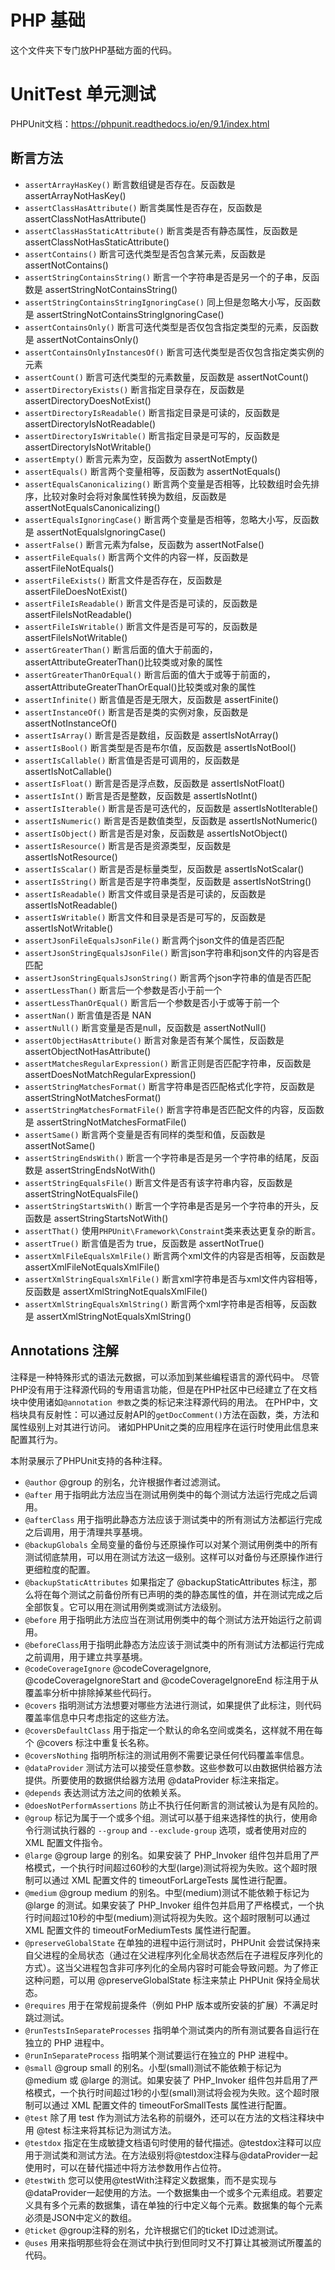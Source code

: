 # PHP 基础
这个文件夹下专门放PHP基础方面的代码。


# UnitTest 单元测试
PHPUnit文档：https://phpunit.readthedocs.io/en/9.1/index.html           


## 断言方法
* `assertArrayHasKey()`   断言数组键是否存在。反函数是 assertArrayNotHasKey() 
* `assertClassHasAttribute()`  断言类属性是否存在，反函数是 assertClassNotHasAttribute() 
* `assertClassHasStaticAttribute()` 断言类是否有静态属性，反函数是 assertClassNotHasStaticAttribute() 
* `assertContains()` 断言可迭代类型是否包含某元素，反函数是 assertNotContains()
* `assertStringContainsString()` 断言一个字符串是否是另一个的子串，反函数是 assertStringNotContainsString()
* `assertStringContainsStringIgnoringCase()` 同上但是忽略大小写，反函数是 assertStringNotContainsStringIgnoringCase()
* `assertContainsOnly()` 断言可迭代类型是否仅包含指定类型的元素，反函数是 assertNotContainsOnly()
* `assertContainsOnlyInstancesOf()` 断言可迭代类型是否仅包含指定类实例的元素
* `assertCount()` 断言可迭代类型的元素数量，反函数是 assertNotCount() 
* `assertDirectoryExists()` 断言指定目录存在，反函数是 assertDirectoryDoesNotExist()
* `assertDirectoryIsReadable()` 断言指定目录是可读的，反函数是 assertDirectoryIsNotReadable()
* `assertDirectoryIsWritable()` 断言指定目录是可写的，反函数是 assertDirectoryIsNotWritable()
* `assertEmpty()` 断言元素为空，反函数为 assertNotEmpty()
* `assertEquals()` 断言两个变量相等，反函数为 assertNotEquals()
* `assertEqualsCanonicalizing()` 断言两个变量是否相等，比较数组时会先排序，比较对象时会将对象属性转换为数组，反函数是 assertNotEqualsCanonicalizing()
* `assertEqualsIgnoringCase()` 断言两个变量是否相等，忽略大小写，反函数是 assertNotEqualsIgnoringCase()
* `assertFalse()` 断言元素为false，反函数为 assertNotFalse()
* `assertFileEquals()` 断言两个文件的内容一样，反函数是 assertFileNotEquals()
* `assertFileExists()` 断言文件是否存在，反函数是 assertFileDoesNotExist()
* `assertFileIsReadable()` 断言文件是否是可读的，反函数是 assertFileIsNotReadable() 
* `assertFileIsWritable()` 断言文件是否是可写的，反函数是 assertFileIsNotWritable() 
* `assertGreaterThan()` 断言后面的值大于前面的，assertAttributeGreaterThan()比较类或对象的属性
* `assertGreaterThanOrEqual()` 断言后面的值大于或等于前面的，assertAttributeGreaterThanOrEqual()比较类或对象的属性
* `assertInfinite()` 断言值是否是无限大，反函数是 assertFinite()
* `assertInstanceOf()` 断言是否是类的实例对象，反函数是 assertNotInstanceOf()
* `assertIsArray()` 断言是否是数组，反函数是 assertIsNotArray()
* `assertIsBool()` 断言类型是否是布尔值，反函数是 assertIsNotBool()
* `assertIsCallable()` 断言值是否是可调用的，反函数是 assertIsNotCallable()
* `assertIsFloat()` 断言是否是浮点数，反函数是 assertIsNotFloat()
* `assertIsInt()` 断言是否是整数，反函数是 assertIsNotInt()
* `assertIsIterable()` 断言是否是可迭代的，反函数是 assertIsNotIterable() 
* `assertIsNumeric()` 断言是否是数值类型，反函数是 assertIsNotNumeric()
* `assertIsObject()` 断言是否是对象，反函数是 assertIsNotObject()
* `assertIsResource()` 断言是否是资源类型，反函数是 assertIsNotResource()
* `assertIsScalar()` 断言是否是标量类型，反函数是 assertIsNotScalar()
* `assertIsString()` 断言是否是字符串类型，反函数是 assertIsNotString()
* `assertIsReadable()` 断言文件或目录是否是可读的，反函数是 assertIsNotReadable()
* `assertIsWritable()` 断言文件和目录是否是可写的，反函数是 assertIsNotWritable()
* `assertJsonFileEqualsJsonFile()` 断言两个json文件的值是否匹配
* `assertJsonStringEqualsJsonFile()` 断言json字符串和json文件的内容是否匹配
* `assertJsonStringEqualsJsonString()` 断言两个json字符串的值是否匹配
* `assertLessThan()` 断言后一个参数是否小于前一个
* `assertLessThanOrEqual()` 断言后一个参数是否小于或等于前一个
* `assertNan()` 断言值是否是 NAN
* `assertNull()` 断言变量是否是null，反函数是 assertNotNull()
* `assertObjectHasAttribute()` 断言对象是否有某个属性，反函数是 assertObjectNotHasAttribute()
* `assertMatchesRegularExpression()` 断言正则是否匹配字符串，反函数是 assertDoesNotMatchRegularExpression()
* `assertStringMatchesFormat()` 断言字符串是否匹配格式化字符，反函数是 assertStringNotMatchesFormat()
* `assertStringMatchesFormatFile()` 断言字符串是否匹配文件的内容，反函数是 assertStringNotMatchesFormatFile()
* `assertSame()` 断言两个变量是否有同样的类型和值，反函数是 assertNotSame()
* `assertStringEndsWith()` 断言一个字符串是否是另一个字符串的结尾，反函数是 assertStringEndsNotWith()
* `assertStringEqualsFile()` 断言文件是否有该字符串内容，反函数是 assertStringNotEqualsFile()
* `assertStringStartsWith()` 断言一个字符串是否是另一个字符串的开头，反函数是 assertStringStartsNotWith()
* `assertThat()` 使用`PHPUnit\Framework\Constraint`类来表达更复杂的断言。
* `assertTrue()` 断言值是否为 true，反函数是 assertNotTrue()
* `assertXmlFileEqualsXmlFile()` 断言两个xml文件的内容是否相等，反函数是 assertXmlFileNotEqualsXmlFile()
* `assertXmlStringEqualsXmlFile()` 断言xml字符串是否与xml文件内容相等，反函数是 assertXmlStringNotEqualsXmlFile()
* `assertXmlStringEqualsXmlString()` 断言两个xml字符串是否相等，反函数是 assertXmlStringNotEqualsXmlString()


## Annotations 注解
注释是一种特殊形式的语法元数据，可以添加到某些编程语言的源代码中。 尽管PHP没有用于注释源代码的专用语言功能，但是在PHP社区中已经建立了在文档块中使用诸如`@annotation 参数`之类的标记来注释源代码的用法。 在PHP中，文档块具有反射性：可以通过反射API的`getDocComment()`方法在函数，类，方法和属性级别上对其进行访问。 诸如PHPUnit之类的应用程序在运行时使用此信息来配置其行为。

本附录展示了PHPUnit支持的各种注释。

* `@author` @group 的别名，允许根据作者过滤测试。
* `@after` 用于指明此方法应当在测试用例类中的每个测试方法运行完成之后调用。
* `@afterClass` 用于指明此静态方法应该于测试类中的所有测试方法都运行完成之后调用，用于清理共享基境。
* `@backupGlobals` 全局变量的备份与还原操作可以对某个测试用例类中的所有测试彻底禁用，可以用在测试方法这一级别。这样可以对备份与还原操作进行更细粒度的配置。
* `@backupStaticAttributes` 如果指定了 @backupStaticAttributes 标注，那么将在每个测试之前备份所有已声明的类的静态属性的值，并在测试完成之后全部恢复。它可以用在测试用例类或测试方法级别。
* `@before` 用于指明此方法应当在测试用例类中的每个测试方法开始运行之前调用。
* `@beforeClass`用于指明此静态方法应该于测试类中的所有测试方法都运行完成之前调用，用于建立共享基境。
* `@codeCoverageIgnore` @codeCoverageIgnore, @codeCoverageIgnoreStart and @codeCoverageIgnoreEnd 标注用于从覆盖率分析中排除掉某些代码行。
* `@covers` 指明测试方法想要对哪些方法进行测试，如果提供了此标注，则代码覆盖率信息中只考虑指定的这些方法。
* `@coversDefaultClass` 用于指定一个默认的命名空间或类名，这样就不用在每个 @covers 标注中重复长名称。
* `@coversNothing` 指明所标注的测试用例不需要记录任何代码覆盖率信息。
* `@dataProvider` 测试方法可以接受任意参数。这些参数可以由数据供给器方法提供。所要使用的数据供给器方法用 @dataProvider 标注来指定。
* `@depends` 表达测试方法之间的依赖关系。
* `@doesNotPerformAssertions` 防止不执行任何断言的测试被认为是有风险的。
* `@group` 标记为属于一个或多个组。测试可以基于组来选择性的执行，使用命令行测试执行器的 `--group` and `--exclude-group` 选项，或者使用对应的 XML 配置文件指令。
* `@large`  @group large 的别名。如果安装了 PHP_Invoker 组件包并启用了严格模式，一个执行时间超过60秒的大型(large)测试将视为失败。这个超时限制可以通过 XML 配置文件的 timeoutForLargeTests 属性进行配置。
* `@medium` @group medium 的别名。中型(medium)测试不能依赖于标记为 @large 的测试。如果安装了 PHP_Invoker 组件包并启用了严格模式，一个执行时间超过10秒的中型(medium)测试将视为失败。这个超时限制可以通过 XML 配置文件的 timeoutForMediumTests 属性进行配置。
* `@preserveGlobalState` 在单独的进程中运行测试时，PHPUnit 会尝试保持来自父进程的全局状态（通过在父进程序列化全局状态然后在子进程反序列化的方式）。这当父进程包含非可序列化的全局内容时可能会导致问题。为了修正这种问题，可以用 @preserveGlobalState 标注来禁止 PHPUnit 保持全局状态。
* `@requires` 用于在常规前提条件（例如 PHP 版本或所安装的扩展）不满足时跳过测试。
* `@runTestsInSeparateProcesses` 指明单个测试类内的所有测试要各自运行在独立的 PHP 进程中。
* `@runInSeparateProcess` 指明某个测试要运行在独立的 PHP 进程中。
* `@small`  @group small 的别名。小型(small)测试不能依赖于标记为 @medium 或 @large 的测试。如果安装了 PHP_Invoker 组件包并启用了严格模式，一个执行时间超过1秒的小型(small)测试将会视为失败。这个超时限制可以通过 XML 配置文件的 timeoutForSmallTests 属性进行配置。
* `@test` 除了用 test 作为测试方法名称的前缀外，还可以在方法的文档注释块中用 @test 标注来将其标记为测试方法。
* `@testdox` 指定在生成敏捷文档语句时使用的替代描述。@testdox注释可以应用于测试类和测试方法。在方法级别将@testdox注释与@dataProvider一起使用时，可以在替代描述中将方法参数用作占位符。
* `@testWith` 您可以使用@testWith注释定义数据集，而不是实现与@dataProvider一起使用的方法。一个数据集由一个或多个元素组成。若要定义具有多个元素的数据集，请在单独的行中定义每个元素。数据集的每个元素必须是JSON中定义的数组。
* `@ticket` @group注释的别名，允许根据它们的ticket ID过滤测试。
* `@uses` 用来指明那些将会在测试中执行到但同时又不打算让其被测试所覆盖的代码。